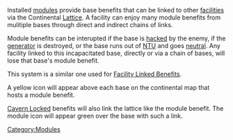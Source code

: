 Installed [modules](modules.md "wikilink") provide base benefits that can
be linked to other [facilities](facilities.md "wikilink") via the
Continental [Lattice](Lattice.md "wikilink"). A facility can enjoy many
module benefits from mulitiple bases through direct and indirect chains
of links.

Module benefits can be interupted if the base is
[hacked](Capturing_Bases.md "wikilink") by the enemy, if the
[generator](generator.md "wikilink") is destroyed, or the base runs out of
[NTU](NTU.md "wikilink") and goes [neutral](neutral.md "wikilink"). Any
facility linked to this incapacitated base, directly or via a chain of
bases, will lose that base's module benefit.

This system is a similar one used for [Facility Linked
Benefits](Facility_Linked_Benefit.md "wikilink").

A yellow icon will appear above each base on the continental map that
hosts a module benefit.

[Cavern Locked](Cavern_Lock.md "wikilink") benefits will also link the
lattice like the module benefit. The module icon will appear green over
the base with such a link.

[Category:Modules](Category:Modules.md "wikilink")
